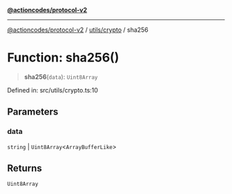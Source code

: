[**@actioncodes/protocol-v2**](../../../README.md)

***

[@actioncodes/protocol-v2](../../../modules.md) / [utils/crypto](../README.md) / sha256

# Function: sha256()

> **sha256**(`data`): `Uint8Array`

Defined in: src/utils/crypto.ts:10

## Parameters

### data

`string` | `Uint8Array`\<`ArrayBufferLike`\>

## Returns

`Uint8Array`
